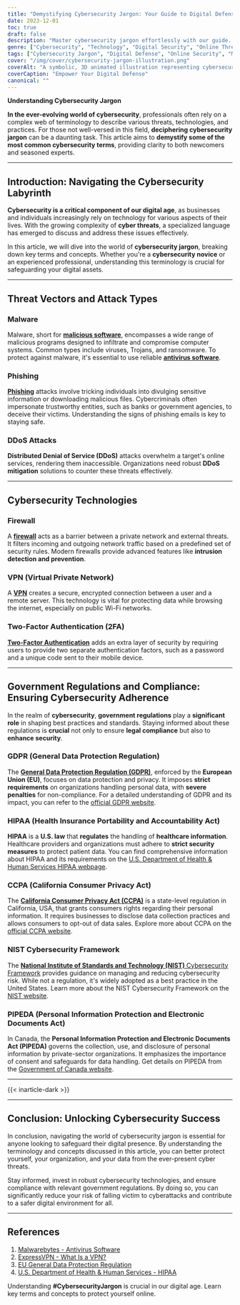 ```yaml
---
title: "Demystifying Cybersecurity Jargon: Your Guide to Digital Defense"
date: 2023-12-01
toc: true
draft: false
description: "Master cybersecurity jargon effortlessly with our guide. Stay secure online."
genre: ["Cybersecurity", "Technology", "Digital Security", "Online Threats", "Internet Safety", "Data Protection", "Privacy", "Online Defense", "IT Security", "Cyber Threats"]
tags: ["Cybersecurity Jargon", "Digital Defense", "Online Security", "Malware", "Phishing", "DDoS Attacks", "Firewall", "VPN", "Two-Factor Authentication", "GDPR", "HIPAA", "Cyber Threats", "Data Protection", "Online Privacy", "Internet Safety", "Online Threats", "Cybersecurity Terms", "Cybersecurity Concepts", "Antivirus Software", "Intrusion Detection", "Phishing Attacks", "DDoS Mitigation", "VPN Encryption", "Two-Factor Verification", "GDPR Compliance", "HIPAA Regulations", "Cybersecurity Guide", "Online Safety Tips", "Cybersecurity Glossary"]
cover: "/img/cover/cybersecurity-jargon-illustration.png"
coverAlt: "A symbolic, 3D animated illustration representing cybersecurity concepts."
coverCaption: "Empower Your Digital Defense"
canonical: ""
---
```


**Understanding Cybersecurity Jargon**

**In the ever-evolving world of cybersecurity**, professionals often rely on a complex web of terminology to describe various threats, technologies, and practices. For those not well-versed in this field, **deciphering cybersecurity jargon** can be a daunting task. This article aims to **demystify some of the most common cybersecurity terms**, providing clarity to both newcomers and seasoned experts.


______

## Introduction: Navigating the Cybersecurity Labyrinth

**Cybersecurity is a critical component of our digital age**, as businesses and individuals increasingly rely on technology for various aspects of their lives. With the growing complexity of **cyber threats**, a specialized language has emerged to discuss and address these issues effectively.

In this article, we will dive into the world of **cybersecurity jargon**, breaking down key terms and concepts. Whether you're a **cybersecurity novice** or an experienced professional, understanding this terminology is crucial for safeguarding your digital assets.


______

## Threat Vectors and Attack Types

### Malware
Malware, short for [**malicious software**](https://simeononsecurity.com/articles/how-to-protect-your-devices-from-malware/), encompasses a wide range of malicious programs designed to infiltrate and compromise computer systems. Common types include viruses, Trojans, and ransomware. To protect against malware, it's essential to use reliable [**antivirus software**](https://simeononsecurity.com/recommendations/anti-virus).

### Phishing
[**Phishing**](https://simeononsecurity.com/articles/what-is-a-common-indicator-of-a-phishing-attempt/) attacks involve tricking individuals into divulging sensitive information or downloading malicious files. Cybercriminals often impersonate trustworthy entities, such as banks or government agencies, to deceive their victims. Understanding the signs of phishing emails is key to staying safe.

### DDoS Attacks
**Distributed Denial of Service (DDoS)** attacks overwhelm a target's online services, rendering them inaccessible. Organizations need robust **DDoS mitigation** solutions to counter these threats effectively.

______

## Cybersecurity Technologies

### Firewall
A [**firewall**](https://simeononsecurity.com/articles/pfsense-vs-firewalla-network-security-comparison/) acts as a barrier between a private network and external threats. It filters incoming and outgoing network traffic based on a predefined set of security rules. Modern firewalls provide advanced features like **intrusion detection and prevention**.

### VPN (Virtual Private Network)
A [**VPN**](https://simeononsecurity.com/articles/mullvad-vs-protonvpn/) creates a secure, encrypted connection between a user and a remote server. This technology is vital for protecting data while browsing the internet, especially on public Wi-Fi networks.

### Two-Factor Authentication (2FA)
[**Two-Factor Authentication**](https://simeononsecurity.com/articles/what-are-the-diferent-kinds-of-factors-in-mfa/) adds an extra layer of security by requiring users to provide two separate authentication factors, such as a password and a unique code sent to their mobile device.

______

## Government Regulations and Compliance: Ensuring Cybersecurity Adherence

In the realm of **cybersecurity**, **government regulations** play a **significant role** in shaping best practices and standards. Staying informed about these regulations is **crucial** not only to ensure **legal compliance** but also to **enhance security**.

### GDPR (General Data Protection Regulation)
The [**General Data Protection Regulation (GDPR)**](https://simeononsecurity.com/articles/what-is-gdpr-overview-explanation/), enforced by the **European Union (EU)**, focuses on data protection and privacy. It imposes **strict requirements** on organizations handling personal data, with **severe penalties** for non-compliance. For a detailed understanding of GDPR and its impact, you can refer to the [official GDPR website](https://gdpr.eu/).

### HIPAA (Health Insurance Portability and Accountability Act)
**HIPAA** is a **U.S. law** that **regulates** the handling of **healthcare information**. Healthcare providers and organizations must adhere to **strict security measures** to protect patient data. You can find comprehensive information about HIPAA and its requirements on the [U.S. Department of Health & Human Services HIPAA webpage](https://www.hhs.gov/hipaa/index.html).

### CCPA (California Consumer Privacy Act)
The [**California Consumer Privacy Act (CCPA)**](https://simeononsecurity.com/articles/ccpa-explained-consumer-privacy-rights/) is a state-level regulation in California, USA, that grants consumers rights regarding their personal information. It requires businesses to disclose data collection practices and allows consumers to opt-out of data sales. Explore more about CCPA on the [official CCPA website](https://oag.ca.gov/privacy/ccpa).

### NIST Cybersecurity Framework
The [**National Institute of Standards and Technology (NIST)** Cybersecurity Framework](https://simeononsecurity.com/articles/nist-cybersecurity-framework-vs-iso-27001/) provides guidance on managing and reducing cybersecurity risk. While not a regulation, it's widely adopted as a best practice in the United States. Learn more about the NIST Cybersecurity Framework on the [NIST website](https://www.nist.gov/cyberframework).

### PIPEDA (Personal Information Protection and Electronic Documents Act)
In Canada, the **Personal Information Protection and Electronic Documents Act (PIPEDA)** governs the collection, use, and disclosure of personal information by private-sector organizations. It emphasizes the importance of consent and safeguards for data handling. Get details on PIPEDA from the [Government of Canada website](https://www.priv.gc.ca/en/privacy-topics/privacy-laws-in-canada/the-personal-information-protection-and-electronic-documents-act-pipeda/).


______
{{< inarticle-dark >}}
______

## Conclusion: Unlocking Cybersecurity Success

In conclusion, navigating the world of cybersecurity jargon is essential for anyone looking to safeguard their digital presence. By understanding the terminology and concepts discussed in this article, you can better protect yourself, your organization, and your data from the ever-present cyber threats.

Stay informed, invest in robust cybersecurity technologies, and ensure compliance with relevant government regulations. By doing so, you can significantly reduce your risk of falling victim to cyberattacks and contribute to a safer digital environment for all.

______

## References

1. [Malwarebytes - Antivirus Software](https://www.malwarebytes.com/)
2. [ExpressVPN - What Is a VPN?](https://www.expressvpn.com/what-is-vpn)
3. [EU General Data Protection Regulation](https://gdpr.eu/)
4. [U.S. Department of Health & Human Services - HIPAA](https://www.hhs.gov/hipaa/index.html)

Understanding **#CybersecurityJargon** is crucial in our digital age. Learn key terms and concepts to protect yourself online.
